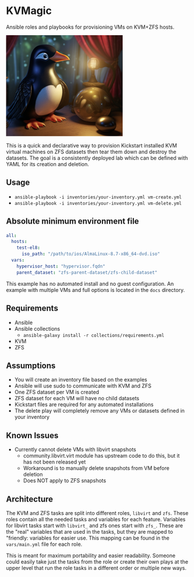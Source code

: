 # KVMagic
Ansible roles and playbooks for provisioning VMs on KVM+ZFS hosts.

![KVMagic](docs/images/logo.png)

This is a quick and declarative way to provision Kickstart installed KVM virtual machines on ZFS datasets then tear them down and destroy the datasets.
The goal is a consistently deployed lab which can be defined with YAML for its creation and deletion.

## Usage
- ```ansible-playbook -i inventories/your-inventory.yml vm-create.yml```
- ```ansible-playbook -i inventories/your-inventory.yml vm-delete.yml```

## Absolute minimum environment file
```yaml
all:
  hosts:
    test-el8:
      iso_path: "/path/to/ios/AlmaLinux-8.7-x86_64-dvd.iso"
  vars:
    hypervisor_host: "hypervisor.fqdn"
    parent_dataset: "zfs-parent-dataset/zfs-child-dataset"
```
This example has no automated install and no guest configuration. An example with multiple VMs and full options is located in the ```docs``` directory.

## Requirements
- Ansible
- Ansible collections
  - ```ansible-galaxy install -r collections/requirements.yml```
- KVM
- ZFS

## Assumptions
- You will create an inventory file based on the examples
- Ansible will use sudo to communicate with KVM and ZFS
- One ZFS dataset per VM is created
- ZFS dataset for each VM will have no child datasets
- Kickstart files are required for any automated installations
- The delete play will completely remove any VMs or datasets defined in your inventory

## Known Issues
- Currently cannot delete VMs with libvirt snapshots
  - community.libvirt.virt module has upstream code to do this, but it has not been released yet
  - Workaround is to manually delete snapshots from VM before deletion
  - Does NOT apply to ZFS snapshots

## Architecture
The KVM and ZFS tasks are split into different roles, ```libvirt``` and ```zfs```. These roles contain all the needed tasks and variables for each feature.
Variables for libvirt tasks start with ```libvirt_``` and zfs ones start with ```zfs_```. These are the "real" variables that are used in the tasks,
but they are mapped to "friendly: variables for easier use. This mapping can be found in the ```vars/main.yml``` file for each role.

This is meant for maximum portability and easier readability. Someone could easily take just the tasks from the role or create their own plays at the
upper level that run the role tasks in a different order or multiple new ways.
